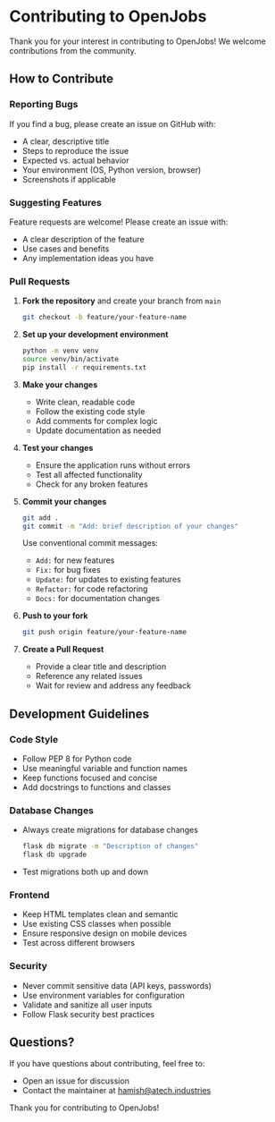 # Contributing to OpenJobs

Thank you for your interest in contributing to OpenJobs! We welcome contributions from the community.

## How to Contribute

### Reporting Bugs

If you find a bug, please create an issue on GitHub with:
- A clear, descriptive title
- Steps to reproduce the issue
- Expected vs. actual behavior
- Your environment (OS, Python version, browser)
- Screenshots if applicable

### Suggesting Features

Feature requests are welcome! Please create an issue with:
- A clear description of the feature
- Use cases and benefits
- Any implementation ideas you have

### Pull Requests

1. **Fork the repository** and create your branch from `main`
   ```bash
   git checkout -b feature/your-feature-name
   ```

2. **Set up your development environment**
   ```bash
   python -m venv venv
   source venv/bin/activate
   pip install -r requirements.txt
   ```

3. **Make your changes**
   - Write clean, readable code
   - Follow the existing code style
   - Add comments for complex logic
   - Update documentation as needed

4. **Test your changes**
   - Ensure the application runs without errors
   - Test all affected functionality
   - Check for any broken features

5. **Commit your changes**
   ```bash
   git add .
   git commit -m "Add: brief description of your changes"
   ```
   
   Use conventional commit messages:
   - `Add:` for new features
   - `Fix:` for bug fixes
   - `Update:` for updates to existing features
   - `Refactor:` for code refactoring
   - `Docs:` for documentation changes

6. **Push to your fork**
   ```bash
   git push origin feature/your-feature-name
   ```

7. **Create a Pull Request**
   - Provide a clear title and description
   - Reference any related issues
   - Wait for review and address any feedback

## Development Guidelines

### Code Style

- Follow PEP 8 for Python code
- Use meaningful variable and function names
- Keep functions focused and concise
- Add docstrings to functions and classes

### Database Changes

- Always create migrations for database changes
  ```bash
  flask db migrate -m "Description of changes"
  flask db upgrade
  ```
- Test migrations both up and down

### Frontend

- Keep HTML templates clean and semantic
- Use existing CSS classes when possible
- Ensure responsive design on mobile devices
- Test across different browsers

### Security

- Never commit sensitive data (API keys, passwords)
- Use environment variables for configuration
- Validate and sanitize all user inputs
- Follow Flask security best practices

## Questions?

If you have questions about contributing, feel free to:
- Open an issue for discussion
- Contact the maintainer at hamish@atech.industries

Thank you for contributing to OpenJobs!
